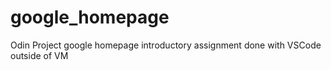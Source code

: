 # google_homepage
Odin Project google homepage introductory assignment done with VSCode outside of VM

